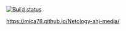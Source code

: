 [![Build status](https://ci.appveyor.com/api/projects/status/sywy9n29mshddkhe/branch/main?svg=true)](https://ci.appveyor.com/project/Mica78/netology-ahj-media/branch/main)


https://mica78.github.io/Netology-ahj-media/
